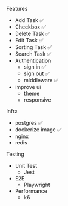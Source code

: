 Features
- Add Task  ✅
- Checkbox   ✅
- Delete Task  ✅
- Edit Task  ✅
- Sorting Task ✅
- Search Task ✅
- Authentication
  - sign in  ✅
  - sign out ✅
  - middleware  ✅
- improve ui
  - theme
  - responsive

Infra
- postgres  ✅
- dockerize image ✅
- nginx
- redis

Testing
  - Unit Test
    - Jest
  - E2E
    - Playwright
  - Performance
    - k6